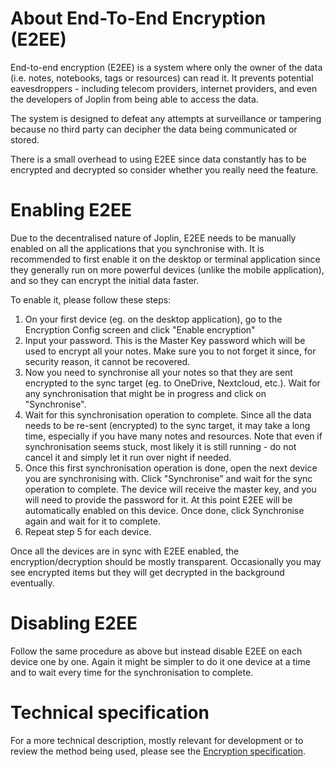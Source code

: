 # About End-To-End Encryption (E2EE)

End-to-end encryption (E2EE) is a system where only the owner of the data (i.e. notes, notebooks, tags or resources) can read it. It prevents potential eavesdroppers - including telecom providers, internet providers, and even the developers of Joplin from being able to access the data.

The system is designed to defeat any attempts at surveillance or tampering because no third party can decipher the data being communicated or stored.

There is a small overhead to using E2EE since data constantly has to be encrypted and decrypted so consider whether you really need the feature.

# Enabling E2EE

Due to the decentralised nature of Joplin, E2EE needs to be manually enabled on all the applications that you synchronise with. It is recommended to first enable it on the desktop or terminal application since they generally run on more powerful devices (unlike the mobile application), and so they can encrypt the initial data faster.

To enable it, please follow these steps:

1. On your first device (eg. on the desktop application), go to the Encryption Config screen and click "Enable encryption"
2. Input your password. This is the Master Key password which will be used to encrypt all your notes. Make sure you to not forget it since, for security reason, it cannot be recovered.
3. Now you need to synchronise all your notes so that they are sent encrypted to the sync target (eg. to OneDrive, Nextcloud, etc.). Wait for any synchronisation that might be in progress and click on "Synchronise".
4. Wait for this synchronisation operation to complete. Since all the data needs to be re-sent (encrypted) to the sync target, it may take a long time, especially if you have many notes and resources. Note that even if synchronisation seems stuck, most likely it is still running - do not cancel it and simply let it run over night if needed.
5. Once this first synchronisation operation is done, open the next device you are synchronising with. Click "Synchronise" and wait for the sync operation to complete. The device will receive the master key, and you will need to provide the password for it. At this point E2EE will be automatically enabled on this device. Once done, click Synchronise again and wait for it to complete.
6. Repeat step 5 for each device.

Once all the devices are in sync with E2EE enabled, the encryption/decryption should be mostly transparent. Occasionally you may see encrypted items but they will get decrypted in the background eventually.

# Disabling E2EE

Follow the same procedure as above but instead disable E2EE on each device one by one. Again it might be simpler to do it one device at a time and to wait every time for the synchronisation to complete.

# Technical specification

For a more technical description, mostly relevant for development or to review the method being used, please see the [Encryption specification](https://joplinapp.org/spec).